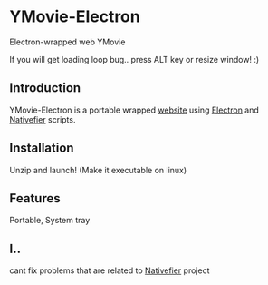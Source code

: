# YMovie-Electron
 Electron-wrapped web YMovie
 
 If you will get loading loop bug.. press ALT key or resize window! :)

## Introduction

YMovie-Electron is a portable wrapped [website](https://ymovie.streamcinema.cz/) using [Electron](https://www.electronjs.org/) and [Nativefier](https://github.com/nativefier/nativefier/) scripts.

## Installation

Unzip and launch! (Make it executable on linux)

## Features

Portable, System tray

## I..
cant fix problems that are related to [Nativefier](https://github.com/nativefier/nativefier/) project
